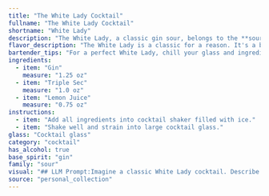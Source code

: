 ```yaml
---
title: "The White Lady Cocktail"
fullname: "The White Lady Cocktail"
shortname: "White Lady"
description: "The White Lady, a classic gin sour, belongs to the **sour family**, characterized by a base spirit, citrus juice, and sweetener. Originating in the 1920s at Harry's New York Bar in Paris, it's a refreshing and tart cocktail with a rich history. "
flavor_description: "The White Lady is a classic for a reason. It's a beautifully balanced blend of citrus and gin, with a refreshing, tart sweetness. The lemon juice provides the acidity, the Triple Sec adds a subtle orange flavor and sweetness, and the gin rounds it all out with its botanical notes. It's light and crisp, making it a perfect cocktail for any occasion. "
bartender_tips: "For a perfect White Lady, chill your glass and ingredients beforehand. Shake vigorously with ice to ensure proper dilution and a frosty texture. Use fresh lemon juice for optimal flavor. Strain into the chilled glass and garnish with a lemon twist.  Don't over-shake or you'll get a cloudy cocktail. "
ingredients:
  - item: "Gin"
    measure: "1.25 oz"
  - item: "Triple Sec"
    measure: "1.0 oz"
  - item: "Lemon Juice"
    measure: "0.75 oz"
instructions:
  - item: "Add all ingredients into cocktail shaker filled with ice."
  - item: "Shake well and strain into large cocktail glass."
glass: "Cocktail glass"
category: "cocktail"
has_alcohol: true
base_spirit: "gin"
family: "sour"
visual: "## LLM Prompt:Imagine a classic White Lady cocktail. Describe its appearance in detail, focusing on:* **Color:** What shade of white is the cocktail? Does it have any hints of yellow or transparency?* **Texture:** Is it clear, cloudy, or slightly hazy? How about the foam or froth on top, if any?* **Garnish:**  What kind of garnish is commonly used with a White Lady? How does it complement the color and texture of the drink? * **Glassware:** What type of glass is the cocktail typically served in? How does the shape of the glass enhance the visual appeal? Remember to use vivid and descriptive language to paint a picture of the White Lady's appearance in the reader's mind. "
source: "personal_collection"
---
```



